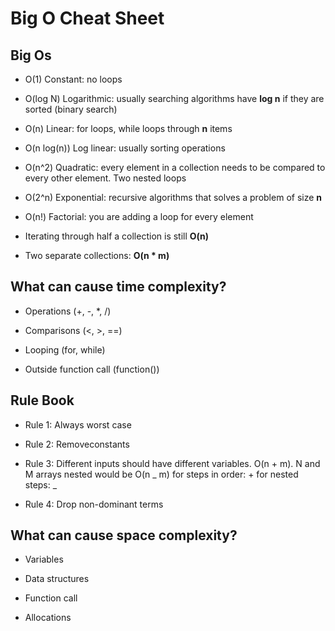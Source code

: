 # Big O Cheat Sheet

## Big Os

- O(1) Constant: no loops

- O(log N) Logarithmic: usually searching algorithms have **log n** if they are sorted (binary search)

- O(n) Linear: for loops, while loops through **n** items

- O(n log(n)) Log linear: usually sorting operations

- O(n^2) Quadratic: every element in a collection needs to be
  compared to every other element. Two
  nested loops

- O(2^n) Exponential: recursive algorithms that solves a problem of size **n**

- O(n!) Factorial: you are adding a loop for every element
  
- Iterating through half a collection is still **O(n)**

- Two separate collections: **O(n \* m)**

## What can cause time complexity?

- Operations (+, -, \*, /)

- Comparisons (<, >, ==)

- Looping (for, while)

- Outside function call (function())

## Rule Book

- Rule 1: Always worst case

- Rule 2: Removeconstants

- Rule 3: Different inputs should have different variables. O(n + m). N and M arrays nested would be O(n _ m)
  for steps in order: +
  for nested steps: _

- Rule 4: Drop non-dominant terms

## What can cause space complexity?

- Variables

- Data structures

- Function call

- Allocations
